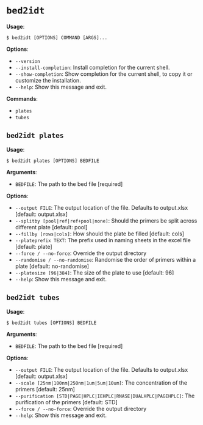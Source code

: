 # `bed2idt`

**Usage**:

```console
$ bed2idt [OPTIONS] COMMAND [ARGS]...
```

**Options**:

* `--version`
* `--install-completion`: Install completion for the current shell.
* `--show-completion`: Show completion for the current shell, to copy it or customize the installation.
* `--help`: Show this message and exit.

**Commands**:

* `plates`
* `tubes`

## `bed2idt plates`

**Usage**:

```console
$ bed2idt plates [OPTIONS] BEDFILE
```

**Arguments**:

* `BEDFILE`: The path to the bed file  [required]

**Options**:

* `--output FILE`: The output location of the file. Defaults to output.xlsx  [default: output.xlsx]
* `--splitby [pool|ref|ref+pool|none]`: Should the primers be split across different plate  [default: pool]
* `--fillby [rows|cols]`: How should the plate be filled  [default: cols]
* `--plateprefix TEXT`: The prefix used in naming sheets in the excel file  [default: plate]
* `--force / --no-force`: Override the output directory
* `--randomise / --no-randomise`: Randomise the order of primers within a plate  [default: no-randomise]
* `--platesize [96|384]`: The size of the plate to use  [default: 96]
* `--help`: Show this message and exit.

## `bed2idt tubes`

**Usage**:

```console
$ bed2idt tubes [OPTIONS] BEDFILE
```

**Arguments**:

* `BEDFILE`: The path to the bed file  [required]

**Options**:

* `--output FILE`: The output location of the file. Defaults to output.xlsx  [default: output.xlsx]
* `--scale [25nm|100nm|250nm|1um|5um|10um]`: The concentration of the primers  [default: 25nm]
* `--purification [STD|PAGE|HPLC|IEHPLC|RNASE|DUALHPLC|PAGEHPLC]`: The purification of the primers  [default: STD]
* `--force / --no-force`: Override the output directory
* `--help`: Show this message and exit.

